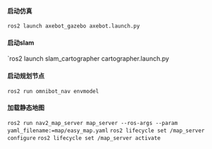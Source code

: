 #### 启动仿真
`ros2 launch axebot_gazebo axebot.launch.py`

#### 启动slam
`ros2 launch slam_cartographer cartographer.launch.py

#### 启动规划节点
`ros2 run omnibot_nav envmodel`

#### 加载静态地图
`ros2 run nav2_map_server map_server --ros-args --param yaml_filename:=map/easy_map.yaml`
`ros2 lifecycle set /map_server configure`
`ros2 lifecycle set /map_server activate`
